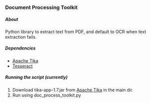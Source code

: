 ### Document Processing Toolkit

##### About
Python library to extract text from PDF, and default to OCR when text extraction fails.

##### Dependencies
- [Apache Tika](http://tika.apache.org/)
- [Tesseract](https://code.google.com/p/tesseract-ocr/)

##### Running the script (currently)
1. Download tika-app-1.7.jar from [Apache Tika](http://tika.apache.org/) in the main dir.
2. Run using doc_process_toolkit.py

